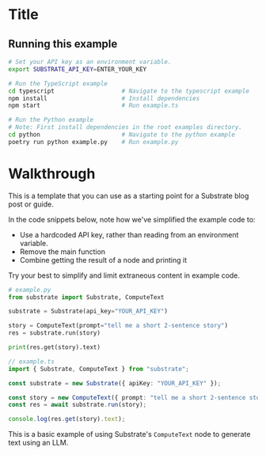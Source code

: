 # Title

## Running this example

```bash
# Set your API key as an environment variable.
export SUBSTRATE_API_KEY=ENTER_YOUR_KEY

# Run the TypeScript example
cd typescript                   # Navigate to the typescript example
npm install                     # Install dependencies
npm start                       # Run example.ts

# Run the Python example
# Note: First install dependencies in the root examples directory.
cd python                       # Navigate to the python example
poetry run python example.py    # Run example.py
```

# Walkthrough

This is a template that you can use as a starting point for a Substrate blog post or guide.

In the code snippets below, note how we've simplified the example code to:

- Use a hardcoded API key, rather than reading from an environment variable.
- Remove the main function
- Combine getting the result of a node and printing it

Try your best to simplify and limit extraneous content in example code.

```python Python
# example.py
from substrate import Substrate, ComputeText

substrate = Substrate(api_key="YOUR_API_KEY")

story = ComputeText(prompt="tell me a short 2-sentence story")
res = substrate.run(story)

print(res.get(story).text)
```

```typescript TypeScript
// example.ts
import { Substrate, ComputeText } from "substrate";

const substrate = new Substrate({ apiKey: "YOUR_API_KEY" });

const story = new ComputeText({ prompt: "tell me a short 2-sentence story" });
const res = await substrate.run(story);

console.log(res.get(story).text);
```

This is a basic example of using Substrate's `ComputeText` node to generate text using an LLM.
